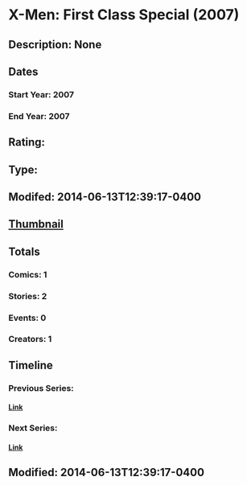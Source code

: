 # X-Men: First Class Special (2007)
## Description: None
## Dates
### Start Year: 2007
### End Year: 2007
## Rating: 
## Type: 
## Modifed: 2014-06-13T12:39:17-0400
## [Thumbnail](http://i.annihil.us/u/prod/marvel/i/mg/9/f0/4bb8845eec952.jpg)
## Totals
### Comics: 1
### Stories: 2
### Events: 0
### Creators: 1
## Timeline
### Previous Series: 
#### [Link]()
### Next Series: 
#### [Link]()
## Modified: 2014-06-13T12:39:17-0400